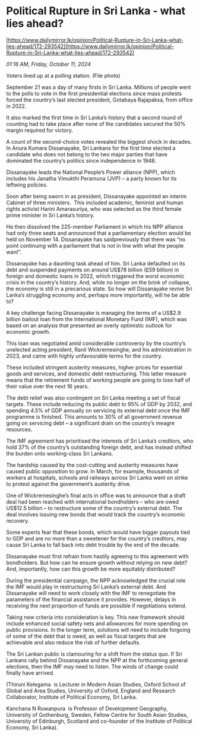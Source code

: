 # Political Rupture in Sri Lanka - what lies ahead?

[https://www.dailymirror.lk/opinion/Political-Rupture-in-Sri-Lanka-what-lies-ahead/172-293542](https://www.dailymirror.lk/opinion/Political-Rupture-in-Sri-Lanka-what-lies-ahead/172-293542)

*01:16 AM, Friday, October 11, 2024*

Voters lined up at a polling station. (File photo)

September 21 was a day of many firsts in Sri Lanka. Millions of people went to the polls to vote in the first presidential elections since mass protests forced the country’s last elected president, Gotabaya Rajapaksa, from office in 2022.

It also marked the first time in Sri Lanka’s history that a second round of counting had to take place after none of the candidates secured the 50% margin required for victory.

A count of the second-choice votes revealed the biggest shock in decades. In Anura Kumara Dissanayake, Sri Lankans for the first time elected a candidate who does not belong to the two major parties that have dominated the country’s politics since independence in 1948.

Dissanayake leads the National People’s Power alliance (NPP), which includes his Janatha Vimukthi Peramuna (JVP) – a party known for its leftwing policies.

Soon after being sworn in as president, Dissanayake appointed an interim Cabinet of three ministers.  This included academic, feminist and human rights activist Harini Amarasuriya, who was selected as the third female prime minister in Sri Lanka’s history.

He then dissolved the 225-member Parliament in which his NPP alliance had only three seats and announced that a parliamentary election would be held on November 14. Dissanayake has saidpreviously that there was “no point continuing with a parliament that is not in line with what the people want”.

Dissanayake has a daunting task ahead of him. Sri Lanka defaulted on its debt and suspended payments on around US$78 billion (£59 billion) in foreign and domestic loans in 2022, which triggered the worst economic crisis in the country’s history. And, while no longer on the brink of collapse, the economy is still in a precarious state. So how will Dissanayake revive Sri Lanka’s struggling economy and, perhaps more importantly, will he be able to?

A key challenge facing Dissanayake is managing the terms of a US$2.9 billion bailout loan from the International Monetary Fund (IMF), which was based on an analysis that presented an overly optimistic outlook for economic growth.

This loan was negotiated amid considerable controversy by the country’s unelected acting president, Ranil Wickremesinghe, and his administration in 2023, and came with highly unfavourable terms for the country.

These included stringent austerity measures, higher prices for essential goods and services, and domestic debt restructuring. This latter measure means that the retirement funds of working people are going to lose half of their value over the next 16 years.

The debt relief was also contingent on Sri Lanka meeting a set of fiscal targets. These include reducing its public debt to 95% of GDP by 2032, and spending 4.5% of GDP annually on servicing its external debt once the IMF programme is finished. This amounts to 30% of all government revenue going on servicing debt – a significant drain on the country’s meagre resources.

The IMF agreement has prioritised the interests of Sri Lanka’s creditors, who hold 37% of the country’s outstanding foreign debt, and has instead shifted the burden onto working-class Sri Lankans.

The hardship caused by the cost-cutting and austerity measures have caused public opposition to grow. In March, for example, thousands of workers at hospitals, schools and railways across Sri Lanka went on strike to protest against the government’s austerity drive.

One of Wickremesinghe’s final acts in office was to announce that a draft deal had been reached with international bondholders – who are owed US$12.5 billion – to restructure some of the country’s external debt. The deal involves issuing new bonds that would track the country’s economic recovery.

Some experts fear that these bonds, which would have bigger payouts tied to GDP and are no more than a sweetener for the country’s creditors, may cause Sri Lanka to fall back into debt trouble by the end of the decade.

Dissanayake must first refrain from hastily agreeing to this agreement with bondholders. But how can he ensure growth without relying on new debt? And, importantly, how can this growth be more equitably distributed?

During the presidential campaign, the NPP acknowledged the crucial role the IMF would play in restructuring Sri Lanka’s external debt. And Dissanayake will need to work closely with the IMF to renegotiate the parameters of the financial assistance it provides. However, delays in receiving the next proportion of funds are possible if negotiations extend.

Taking new criteria into consideration is key. This new framework should include enhanced social safety nets and allowances for more spending on public provisions. In the longer term, solutions will need to include forgoing of some of the debt that is owed, as well as fiscal targets that are achievable and also reduce the risk of further defaults.

The Sri Lankan public is clamouring for a shift from the status quo. If Sri Lankans rally behind Dissanayake and the NPP at the forthcoming general elections, then the IMF may need to listen. The winds of change could finally have arrived.

(Thiruni Kelegama  is Lecturer in Modern Asian Studies, Oxford School of Global and Area Studies, University of Oxford, England and Research Collaborator, Institute of Political Economy, Sri Lanka.

Kanchana N Ruwanpura  is Professor of Development Geography, University of Gothenburg, Sweden, Fellow Centre for South Asian Studies, University of Edinburgh, Scotland and co-founder of the Institute of Political Economy, Sri Lanka).

